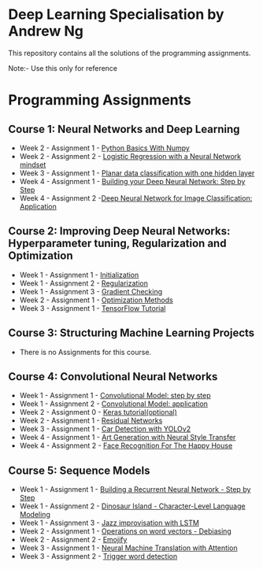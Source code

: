 # Deep Learning Specialisation by Andrew Ng

This repository contains all the solutions of the programming assignments.

Note:- Use this only for reference

# Programming Assignments
  ## Course 1: Neural Networks and Deep Learning

   -  Week 2 - Assignment 1 - [Python Basics With Numpy](https://github.com/udaykiranreddykondreddy/deep_learning_coursera_assignments/blob/master/Neural_Networks_and_Deep_Learning/week2/Python%2BBasics%2BWith%2BNumpy%2Bv3.ipynb)
   -  Week 2 - Assignment 2 - [Logistic Regression with a Neural Network mindset](https://github.com/udaykiranreddykondreddy/deep_learning_coursera_assignments/blob/master/Neural_Networks_and_Deep_Learning/week2/Logistic%2BRegression%2Bwith%2Ba%2BNeural%2BNetwork%2Bmindset%2Bv5.ipynb)
   -  Week 3 - Assignment 1 - [Planar data classification with one hidden layer](https://github.com/udaykiranreddykondreddy/deep_learning_coursera_assignments/blob/master/Neural_Networks_and_Deep_Learning/week3/Planar%2Bdata%2Bclassification%2Bwith%2Bone%2Bhidden%2Blayer%2Bv5.ipynb)
   -  Week 4 - Assignment 1 - [Building your Deep Neural Network: Step by Step](https://github.com/udaykiranreddykondreddy/deep_learning_coursera_assignments/blob/master/Neural_Networks_and_Deep_Learning/week4/Building%2Byour%2BDeep%2BNeural%2BNetwork%2B-%2BStep%2Bby%2BStep%2Bv8.ipynb)
   -  Week 4 - Assignment 2 -[Deep Neural Network for Image Classification: Application](https://github.com/udaykiranreddykondreddy/deep_learning_coursera_assignments/blob/master/Neural_Networks_and_Deep_Learning/week4/Deep%2BNeural%2BNetwork%2B-%2BApplication%2Bv8.ipynb)
   
  ## Course 2: Improving Deep Neural Networks: Hyperparameter tuning, Regularization and Optimization

   -  Week 1 - Assignment 1 - [Initialization](https://github.com/udaykiranreddykondreddy/deep_learning_coursera_assignments/blob/master/Improving%20Deep%20Neural%20Networks/week1/Initialization.ipynb)
   -  Week 1 - Assignment 2 - [Regularization](https://github.com/udaykiranreddykondreddy/deep_learning_coursera_assignments/blob/master/Improving%20Deep%20Neural%20Networks/week1/Regularization%2B-%2Bv2.ipynb)
   -  Week 1 - Assignment 3 - [Gradient Checking](https://github.com/udaykiranreddykondreddy/deep_learning_coursera_assignments/blob/master/Improving%20Deep%20Neural%20Networks/week1/Gradient%2BChecking%2Bv1.ipynb)
   -  Week 2 - Assignment 1 - [Optimization Methods](https://github.com/udaykiranreddykondreddy/deep_learning_coursera_assignments/blob/master/Improving%20Deep%20Neural%20Networks/week2/Optimization%2Bmethods.ipynb)
   -  Week 3 - Assignment 1 - [TensorFlow Tutorial](https://github.com/udaykiranreddykondreddy/deep_learning_coursera_assignments/blob/master/Improving%20Deep%20Neural%20Networks/week3/Tensorflow%2BTutorial.ipynb)
  ## Course 3: Structuring Machine Learning Projects

   - There is no Assignments for this course.
  ## Course 4: Convolutional Neural Networks

   -  Week 1 - Assignment 1 - [Convolutional Model: step by step](https://github.com/udaykiranreddykondreddy/deep_learning_coursera_assignments/blob/master/Convolutional%20Neural%20Networks%20Prev/week1/Convolution%2Bmodel%2B-%2BStep%2Bby%2BStep%2B-%2Bv2.ipynb)
   -  Week 1 - Assignment 2 - [Convolutional Model: application](https://github.com/udaykiranreddykondreddy/deep_learning_coursera_assignments/blob/master/Convolutional%20Neural%20Networks%20Prev/week1/Convolution%2Bmodel%2B-%2BApplication%2B-%2Bv1.ipynb)
   -  Week 2 - Assignment 0 - [Keras tutorial(optional)](https://github.com/udaykiranreddykondreddy/deep_learning_coursera_assignments/blob/master/Convolutional%20Neural%20Networks%20Prev/week2/Keras%2B-%2BTutorial%2B-%2BHappy%2BHouse%2Bv2.ipynb)
   -  Week 2 - Assignment 1 - [Residual Networks](https://github.com/udaykiranreddykondreddy/deep_learning_coursera_assignments/blob/master/Convolutional%20Neural%20Networks%20Prev/week2/Residual%2BNetworks%2B-%2Bv2.ipynb)
   -  Week 3 - Assignment 1 - [Car Detection with YOLOv2](https://github.com/udaykiranreddykondreddy/deep_learning_coursera_assignments/blob/master/Convolutional%20Neural%20Networks%20Prev/week3/Autonomous%2Bdriving%2Bapplication%2B-%2BCar%2Bdetection%2B-%2Bv3.ipynb)
   -  Week 4 - Assignment 1 - [Art Generation with Neural Style Transfer](https://github.com/udaykiranreddykondreddy/deep_learning_coursera_assignments/blob/master/Convolutional%20Neural%20Networks%20Prev/week4/Art%2BGeneration%2Bwith%2BNeural%2BStyle%2BTransfer%2B-%2Bv2.ipynb)
   -  Week 4 - Assignment 2 - [Face Recognition For The Happy House](https://github.com/udaykiranreddykondreddy/deep_learning_coursera_assignments/blob/master/Convolutional%20Neural%20Networks%20Prev/week4/Face%2BRecognition%2Bfor%2Bthe%2BHappy%2BHouse%2B-%2Bv3.ipynb)
  ## Course 5: Sequence Models

   -  Week 1 - Assignment 1 - [Building a Recurrent Neural Network - Step by Step](https://github.com/udaykiranreddykondreddy/deep_learning_coursera_assignments/blob/master/Sequence%20Models/week1/Building%2Ba%2BRecurrent%2BNeural%2BNetwork%2B-%2BStep%2Bby%2BStep%2B-%2Bv3.ipynb)
   -  Week 1 - Assignment 2 - [Dinosaur Island - Character-Level Language Modeling](https://github.com/udaykiranreddykondreddy/deep_learning_coursera_assignments/blob/master/Sequence%20Models/week1/Dinosaurus%2BIsland%2B--%2BCharacter%2Blevel%2Blanguage%2Bmodel%2Bfinal%2B-%2Bv3.ipynb)
   -  Week 1 - Assignment 3 - [Jazz improvisation with LSTM](https://github.com/udaykiranreddykondreddy/deep_learning_coursera_assignments/blob/master/Sequence%20Models/week1/Improvise%2Ba%2BJazz%2BSolo%2Bwith%2Ban%2BLSTM%2BNetwork%2B-%2Bv3.ipynb)
   -  Week 2 - Assignment 1 - [Operations on word vectors - Debiasing](https://github.com/udaykiranreddykondreddy/deep_learning_coursera_assignments/blob/master/Sequence%20Models/week2/Operations%2Bon%2Bword%2Bvectors%2B-%2Bv2.ipynb)
   -  Week 2 - Assignment 2 - [Emojify](https://github.com/udaykiranreddykondreddy/deep_learning_coursera_assignments/blob/master/Sequence%20Models/week2/Emojify%2B-%2Bv2.ipynb)
   -  Week 3 - Assignment 1 - [Neural Machine Translation with Attention](https://github.com/udaykiranreddykondreddy/deep_learning_coursera_assignments/blob/master/Sequence%20Models/week3/Neural%2Bmachine%2Btranslation%2Bwith%2Battention%2B-%2Bv4.ipynb)
   -  Week 3 - Assignment 2 - [Trigger word detection](https://github.com/udaykiranreddykondreddy/deep_learning_coursera_assignments/blob/master/Sequence%20Models/week3/Trigger%2Bword%2Bdetection%2B-%2Bv1.ipynb)
